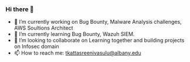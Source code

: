 ### Hi there 👋
- 🔭 I’m currently working on Bug Bounty, Malware Analysis challenges, AWS Soultions Architect
- 🌱 I’m currently learning Bug Bounty, Wazuh SIEM.
- 👯 I’m looking to collaborate on Learning together and building projects on Infosec domain
- 📫 How to reach me: tkattasreenivasulu@albany.edu
<!--
**tarunsaiks/tarunsaiks** is a ✨ _special_ ✨ repository because its `README.md` (this file) appears on your GitHub profile.

Here are some ideas to get you started:

- 🔭 I’m currently working on ...
- 🌱 I’m currently learning Penetration Testing and Bug Bounty.
- 👯 I’m looking to collaborate on Learning together and building projects on Infosec domain.
- 🤔 I’m looking for help with ...
- 💬 Ask me about ...
- 📫 How to reach me: ...
- 😄 Pronouns: ...
- ⚡ Fun fact: ...

[![Tarun's GitHub stats](https://github-readme-stats.vercel.app/api?username=tarunsaiks)](https://github.com/tarunsaiks/github-readme-stats)
-->
